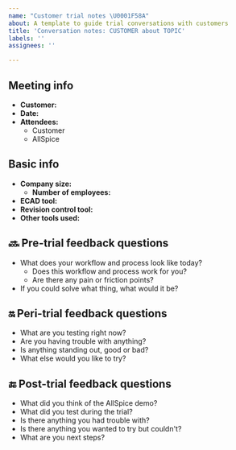 ```yaml
---
name: "Customer trial notes \U0001F58A️"
about: A template to guide trial conversations with customers
title: 'Conversation notes: CUSTOMER about TOPIC'
labels: ''
assignees: ''

---
```


## Meeting info

- **Customer:**
- **Date:**
- **Attendees:**
  - Customer
  - AllSpice

## Basic info

- **Company size:** 
  - **Number of employees:** 
- **ECAD tool:** 
- **Revision control tool:** 
- **Other tools used:** 

## 🔜 Pre-trial feedback questions

- What does your workflow and process look like today?
  - Does this workflow and process work for you?
  - Are there any pain or friction points?
- If you could solve what thing, what would it be?

## :on: Peri-trial feedback questions

- What are you testing right now?
- Are you having trouble with anything?
- Is anything standing out, good or bad?
- What else would you like to try?

## 🔚 Post-trial feedback questions

- What did you think of the AllSpice demo?
- What did you test during the trial?
- Is there anything you had trouble with?
- Is there anything you wanted to try but couldn't?
- What are you next steps?
